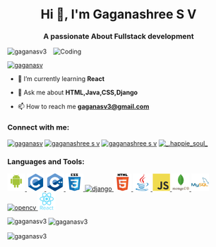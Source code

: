<h1 align="center">Hi 👋, I'm Gaganashree S V</h1>
<h3 align="center">A passionate About Fullstack development</h3>
<img align="right" alt="Coding" width="400" src=https:"//www.bing.com/images/search?view=detailV2&ccid=qCyw0vY1&id=8D5228C9D300CE4CB8A9FFB77F913780C8017F6F&thid=OIP.qCyw0vY1hVKayQLmpW9gRwHaEK&mediaurl=https%3a%2f%2fmedia4.giphy.com%2fmedia%2fRbDKaczqWovIugyJmW%2fgiphy.gif&exph=270&expw=480&q=animated+coding+gif&simid=607989476929314196&FORM=IRPRST&ck=5033B43502E797EAE4CC4729F0B2A297&selectedIndex=0&itb=0&idpp=overlayview&ajaxhist=0&ajaxserp=0">

<p align="left"> <img src="https://komarev.com/ghpvc/?username=gaganasv3&label=Profile%20views&color=0e75b6&style=flat" alt="gaganasv3" /> </p>

<p align="left"> <a href="https://twitter.com/gaganasv" target="blank"><img src="https://img.shields.io/twitter/follow/gaganasv?logo=twitter&style=for-the-badge" alt="gaganasv" /></a> </p>

- 🌱 I’m currently learning **React**

- 💬 Ask me about **HTML,Java,CSS,Django**

- 📫 How to reach me **gaganasv3@gmail.com**

<h3 align="left">Connect with me:</h3>
<p align="left">
<a href="https://twitter.com/gaganasv" target="blank"><img align="center" src="https://raw.githubusercontent.com/rahuldkjain/github-profile-readme-generator/master/src/images/icons/Social/twitter.svg" alt="gaganasv" height="30" width="40" /></a>
<a href="https://linkedin.com/in/gaganashree s v" target="blank"><img align="center" src="https://raw.githubusercontent.com/rahuldkjain/github-profile-readme-generator/master/src/images/icons/Social/linked-in-alt.svg" alt="gaganashree s v" height="30" width="40" /></a>
<a href="https://kaggle.com/gaganashree s v" target="blank"><img align="center" src="https://raw.githubusercontent.com/rahuldkjain/github-profile-readme-generator/master/src/images/icons/Social/kaggle.svg" alt="gaganashree s v" height="30" width="40" /></a>
<a href="https://instagram.com/_.happie_soul_" target="blank"><img align="center" src="https://raw.githubusercontent.com/rahuldkjain/github-profile-readme-generator/master/src/images/icons/Social/instagram.svg" alt="_.happie_soul_" height="30" width="40" /></a>
</p>

<h3 align="left">Languages and Tools:</h3>
<p align="left"> <a href="https://developer.android.com" target="_blank" rel="noreferrer"> <img src="https://raw.githubusercontent.com/devicons/devicon/master/icons/android/android-original-wordmark.svg" alt="android" width="40" height="40"/> </a> <a href="https://www.cprogramming.com/" target="_blank" rel="noreferrer"> <img src="https://raw.githubusercontent.com/devicons/devicon/master/icons/c/c-original.svg" alt="c" width="40" height="40"/> </a> <a href="https://www.w3schools.com/cpp/" target="_blank" rel="noreferrer"> <img src="https://raw.githubusercontent.com/devicons/devicon/master/icons/cplusplus/cplusplus-original.svg" alt="cplusplus" width="40" height="40"/> </a> <a href="https://www.w3schools.com/css/" target="_blank" rel="noreferrer"> <img src="https://raw.githubusercontent.com/devicons/devicon/master/icons/css3/css3-original-wordmark.svg" alt="css3" width="40" height="40"/> </a> <a href="https://www.djangoproject.com/" target="_blank" rel="noreferrer"> <img src="https://cdn.worldvectorlogo.com/logos/django.svg" alt="django" width="40" height="40"/> </a> <a href="https://www.w3.org/html/" target="_blank" rel="noreferrer"> <img src="https://raw.githubusercontent.com/devicons/devicon/master/icons/html5/html5-original-wordmark.svg" alt="html5" width="40" height="40"/> </a> <a href="https://www.java.com" target="_blank" rel="noreferrer"> <img src="https://raw.githubusercontent.com/devicons/devicon/master/icons/java/java-original.svg" alt="java" width="40" height="40"/> </a> <a href="https://developer.mozilla.org/en-US/docs/Web/JavaScript" target="_blank" rel="noreferrer"> <img src="https://raw.githubusercontent.com/devicons/devicon/master/icons/javascript/javascript-original.svg" alt="javascript" width="40" height="40"/> </a> <a href="https://www.mongodb.com/" target="_blank" rel="noreferrer"> <img src="https://raw.githubusercontent.com/devicons/devicon/master/icons/mongodb/mongodb-original-wordmark.svg" alt="mongodb" width="40" height="40"/> </a> <a href="https://www.mysql.com/" target="_blank" rel="noreferrer"> <img src="https://raw.githubusercontent.com/devicons/devicon/master/icons/mysql/mysql-original-wordmark.svg" alt="mysql" width="40" height="40"/> </a> <a href="https://opencv.org/" target="_blank" rel="noreferrer"> <img src="https://www.vectorlogo.zone/logos/opencv/opencv-icon.svg" alt="opencv" width="40" height="40"/> </a> <a href="https://reactjs.org/" target="_blank" rel="noreferrer"> <img src="https://raw.githubusercontent.com/devicons/devicon/master/icons/react/react-original-wordmark.svg" alt="react" width="40" height="40"/> </a> </p>

<p><img align="left" src="https://github-readme-stats.vercel.app/api/top-langs?username=gaganasv3&show_icons=true&locale=en&layout=compact" alt="gaganasv3" /></p>

<p>&nbsp;<img align="center" src="https://github-readme-stats.vercel.app/api?username=gaganasv3&show_icons=true&locale=en" alt="gaganasv3" /></p>

<p><img align="center" src="https://github-readme-streak-stats.herokuapp.com/?user=gaganasv3&" alt="gaganasv3" /></p>
